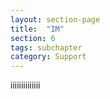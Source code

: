 ```yaml
---
layout: section-page
title:  "IM"
section: 6
tags: subchapter
category: Support
---
```



iiiiiiiiiiiiii